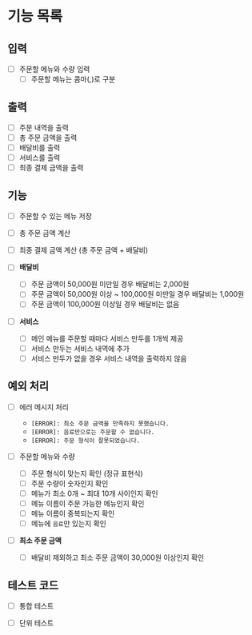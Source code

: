 # 기능 목록

## 입력

  - [ ] 주문할 메뉴와 수량 입력
    - [ ] 주문할 메뉴는 콤마(,)로 구분

## 출력

  - [ ] 주문 내역을 출력
  - [ ] 총 주문 금액을 출력
  - [ ] 배달비를 출력
  - [ ] 서비스를 출력
  - [ ] 최종 결제 금액을 출력

## 기능

  - [ ] 주문할 수 있는 메뉴 저장
  - [ ] 총 주문 금액 계산
  - [ ] 최종 결제 금액 계산 (총 주문 금액 + 배달비)

  - [ ] **배달비**
    - [ ] 주문 금액이 50,000원 미만일 경우 배달비는 2,000원
    - [ ] 주문 금액이 50,000원 이상 ~ 100,000원 미만일 경우 배달비는 1,000원
    - [ ] 주문 금액이 100,000원 이상일 경우 배달비는 없음

  - [ ] **서비스**
    - [ ] 메인 메뉴를 주문할 때마다 서비스 만두를 1개씩 제공
    - [ ] 서비스 만두는 서비스 내역에 추가
    - [ ] 서비스 만두가 없을 경우 서비스 내역을 출력하지 않음

## 예외 처리

  - [ ] 에러 메시지 처리
    - `[ERROR]: 최소 주문 금액을 만족하지 못했습니다.`
    - `[ERROR]: 음료만으로는 주문할 수 없습니다.`
    - `[ERROR]: 주문 형식이 잘못되었습니다.`

  - [ ] 주문할 메뉴와 수량
    - [ ] 주문 형식이 맞는지 확인 (정규 표현식)
    - [ ] 주문 수량이 숫자인지 확인
    - [ ] 메뉴가 최소 0개 ~ 최대 10개 사이인지 확인
    - [ ] 메뉴 이름이 주문 가능한 메뉴인지 확인
    - [ ] 메뉴 이름이 중복되는지 확인
    - [ ] 메뉴에 `음료`만 있는지 확인

  - [ ] **최소 주문 금액**
    - [ ] 배달비 제외하고 최소 주문 금액이 30,000원 이상인지 확인

## 테스트 코드

  - [ ] 통합 테스트
  - [ ] 단위 테스트

